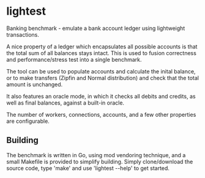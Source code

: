 # lightest

Banking benchmark - emulate a bank account ledger using lightweight
transactions.

A nice property of a ledger which encapsulates all possible accounts is
that the total sum of all balances stays intact. This is used to fusion
correctness and performance/stress test into a single benchmark.

The tool can be used to populate accounts and calculate the inital balance,
or to make transfers (Zipfin and Normal distribution) and check that the
total amount is unchanged.

It also features an oracle mode, in which it checks all debits and credits,
as well as final balances, against a built-in oracle.

The number of workers, connections, accounts, and a few other properties
are configurable. 

## Building

The benchmark is written in Go, using mod vendoring technique, 
and a small Makefile is provided to simplify building. Simply clone/download
the source code, type 'make' and use  'lightest --help' to get started.

